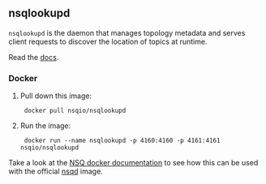 ## nsqlookupd

`nsqlookupd` is the daemon that manages topology metadata and serves client requests to
discover the location of topics at runtime.

Read the [docs](http://nsq.io/components/nsqlookupd.html).

### Docker

1. Pull down this image:

        docker pull nsqio/nsqlookupd

2. Run the image:

        docker run --name nsqlookupd -p 4160:4160 -p 4161:4161 nsqio/nsqlookupd

Take a look at the [NSQ docker documentation](http://nsq.io/deployment/docker.html) to see how this
can be used with the official [nsqd](https://registry.hub.docker.com/u/nsqio/nsqd/) image.
